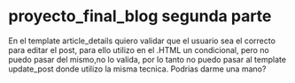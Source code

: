 # proyecto_final_blog segunda parte
En el template article_details quiero validar que el usuario sea el correcto para editar el post, para ello utilizo en el .HTML un condicional, pero no puedo pasar del mismo,no lo valida, por lo tanto no puedo pasar al template update_post donde utilizo la misma tecnica.  Podrias darme una mano?
